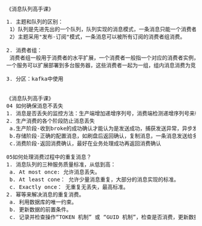 《消息队列高手课》
<pre>
1. 主题和队列的区别：
 1）队列是先进先出的一个队列，队列实现的消息模式，一条消息只能一个消费者来消费。
 2）主题采用"发布-订阅"模式，一条消息可以被所有订阅的消费者组消费。

2. 消费者组：
 消费者组一般用于消费者的水平扩展，一个消费者一般指一个对应的消费者实例，通常情况下对应一台服务实例，
一个服务可以扩展部署到多台服务器，这些消费者一起为一组，组内消息消费为竞争机制。

3. 分区：kafka中使用


《消息队列高手课》
04 如何确保消息不丢失
1. 消息是否丢失的监控方法：生产端增加递增序列号，消费端检测递增序列号来检测消息丢失。集群情况下需要指定分区，消费端需要指定分区，会比较复杂？
2. 生产消费的各个阶段防止消息丢失
 a.生产阶段-收到broke的成功确认才能认为是发送成功，捕获发送异常，异步发送添加回调方法来确认发送成功
 b.存储阶段-正确的配置消息，如刷盘后返回确认，复制消息，一条消息发送给多个broker等来保证该阶段消息不丢失
 c.消费阶段-返回消费确认，最好在业务处理成功再返回消费确认

05如何处理消费过程中的重复消息？
1. 消息队列的三种服务质量标准，从低到高：
 a. At most once: 允许消息丢失。
 b. At least cone： 允许少量消息重复，大部分的消息实现的标准。
 c. Exactly once： 无重复无丢失，最高标准。
2. 幂等来解决消息的重复消费。
 a. 利用数据库的唯一约束。
 b. 更新数据的前置条件。
 c. 记录并检查操作“TOKEN 机制” 或 “GUID 机制”，检查是否消费，更新数据，更新消费状态。三个操作需要在一个事务中。
</pre>
